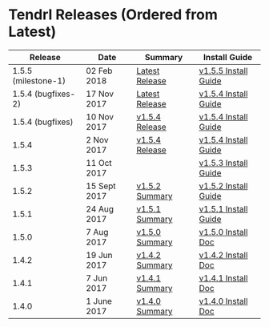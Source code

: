 # Tendrl Releases (Ordered from Latest)

| Release | Date | Summary | Install Guide |
|---|---|---|---|
|1.5.5 (milestone-1) |02 Feb 2018|[Latest Release](https://github.com/Tendrl/documentation/wiki/Tendrl-release-latest)|[v1.5.5 Install Guide](https://github.com/Tendrl/documentation/wiki/Tendrl-release-v1.5.5-(install-guide))|
|1.5.4 (bugfixes-2) |17 Nov 2017|[Latest Release](https://github.com/Tendrl/documentation/wiki/Tendrl-release-latest)|[v1.5.4 Install Guide](https://github.com/Tendrl/documentation/wiki/Tendrl-release-v1.5.4-(install-guide))|
|1.5.4 (bugfixes) |10 Nov 2017|[v1.5.4 Release](https://github.com/Tendrl/documentation/wiki/Tendrl-release-latest)|[v1.5.4 Install Guide](https://github.com/Tendrl/documentation/wiki/Tendrl-release-v1.5.4-(install-guide))|
|1.5.4 |2 Nov 2017|[v1.5.4 Release](https://github.com/Tendrl/documentation/wiki/Tendrl-release-latest)|[v1.5.4 Install Guide](https://github.com/Tendrl/documentation/wiki/Tendrl-release-v1.5.4-(install-guide))|
|1.5.3 |11 Oct 2017||[v1.5.3 Install Guide](https://github.com/Tendrl/documentation/wiki/Tendrl-release-v1.5.3-(install-guide))|
|1.5.2 |15 Sept 2017|[v1.5.2 Summary](https://github.com/Tendrl/documentation/wiki/Tendrl-release-v1.5.2-(summary))|[v1.5.2 Install Guide](https://github.com/Tendrl/documentation/wiki/Tendrl-release-v1.5.2-(install-guide))|
|1.5.1 |24 Aug 2017|[v1.5.1 Summary](https://github.com/Tendrl/documentation/wiki/Tendrl-release-v1.5.1-(summary))|[v1.5.1 Install Guide](https://github.com/Tendrl/documentation/wiki/Tendrl-release-v1.5.1-(install-guide))|
|1.5.0 |7 Aug 2017|[v1.5.0 Summary](https://github.com/Tendrl/documentation/wiki/Tendrl-release-v1.5.0-(summary))|[v1.5.0 Install Doc](https://github.com/Tendrl/documentation/wiki/Tendrl-release-v1.5.0-(install-doc))|
|1.4.2 |19 Jun 2017|[v1.4.2 Summary](https://github.com/Tendrl/documentation/wiki/Tendrl-release-v1.4.2-(summary))|[v1.4.2 Install Doc](https://github.com/Tendrl/documentation/wiki/Tendrl-release-v1.4.2-(install-doc))|
|1.4.1 |7 Jun 2017|[v1.4.1 Summary](https://github.com/Tendrl/documentation/wiki/Tendrl-release-v1.4.1-(summary))|[v1.4.1 Install Doc](https://github.com/Tendrl/documentation/wiki/Tendrl-release-v1.4.1-(install-doc))|
|1.4.0 |1 June 2017|[v1.4.0 Summary](https://github.com/Tendrl/documentation/wiki/Tendrl-release-v1.4.0-(summary))|[v1.4.0 Install Doc](https://github.com/Tendrl/documentation/wiki/Tendrl-release-v1.4.0-(install-doc))|
